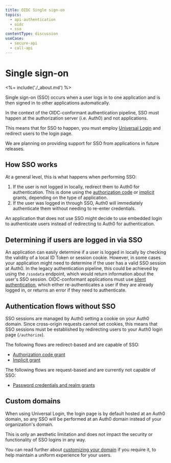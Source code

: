 ```yaml
---
title: OIDC Single sign-on
topics:
  - api-authentication
  - oidc
  - sso
contentType: discussion
useCase:
  - secure-api
  - call-api
---
```


# Single sign-on

<%= include('./_about.md') %>

Single sign-on (SSO) occurs when a user logs in to one application and is then signed in to other applications automatically.

In the context of the OIDC-conformant authentication pipeline, SSO must happen at the authorization server (i.e. Auth0) and not applications.

This means that for SSO to happen, you must employ [Universal Login](/hosted-pages/login) and redirect users to the login page.

We are planning on providing support for SSO from applications in future releases.

## How SSO works

At a general level, this is what happens when performing SSO:

1. If the user is not logged in locally, redirect them to Auth0 for authentication. This is done using the [authorization code](/api-auth/grant/authorization-code) or [implicit](/api-auth/grant/implicit) grants, depending on the type of application.
2. If the user was logged in through SSO, Auth0 will immediately authenticate them without needing to re-enter credentials.

An application that does not use SSO might decide to use embedded login to authenticate users instead of redirecting to Auth0 for authentication.

## Determining if users are logged in via SSO

An application can easily determine if a user is logged in locally by checking the validity of a local ID Token or session cookie.
However, in some cases your application might need to determine if the user has a valid SSO session at Auth0.
In the legacy authentication pipeline, this could be achieved by using the `/ssodata` endpoint, which would return information about the user's SSO session.
OIDC-conformant applications must use [silent authentication](/api-auth/tutorials/silent-authentication), which either re-authenticates a user if they are already logged in, or returns an error if they need to authenticate.

## Authentication flows without SSO

SSO sessions are managed by Auth0 setting a cookie on your Auth0 domain.
Since cross-origin requests cannot set cookies, this means that SSO sessions must be established by redirecting users to your Auth0 login page (`/authorize`).

The following flows are redirect-based and are capable of SSO:

* [Authorization code grant](/api-auth/grant/authorization-code)
* [Implicit grant](/api-auth/grant/implicit)

The following flows are request-based and are currently not capable of SSO:

* [Password credentials and realm grants](/api-auth/grant/password)

## Custom domains

When using Universal Login, the login page is by default hosted at an Auth0 domain, so any SSO will be performed at an Auth0 domain instead of your organization's domain.

This is only an aesthetic limitation and does not impact the security or functionality of SSO logins in any way.

You can read further about [customizing your domain](/custom-domains) if you require it, to help maintain a uniform experience for your users.
